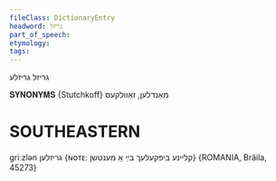 ```yaml
---
fileClass: DictionaryEntry
headword: גריזל
part_of_speech: 
etymology: 
tags: 
---
```

גריזל
גריזלע

𝐒𝐘𝐍𝐎𝐍𝐘𝐌𝐒 {Stutchkoff}
מאַנדלען, זאַוולקעס

SOUTHEASTERN
==============

griːzlən גריזלען {ɴᴏᴛᴇ: קליינע ביפּקעלעך בײַ אַ מענטשן} {ROMANIA, Brăila, 45273}
